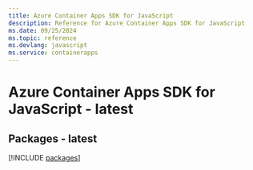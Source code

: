 ```yaml
---
title: Azure Container Apps SDK for JavaScript
description: Reference for Azure Container Apps SDK for JavaScript
ms.date: 09/25/2024
ms.topic: reference
ms.devlang: javascript
ms.service: containerapps
---
```

# Azure Container Apps SDK for JavaScript - latest
## Packages - latest
[!INCLUDE [packages](container-apps-index.md)]